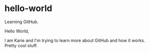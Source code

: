 # hello-world
Learning GitHub. 


Hello World,

I am Karie and I'm trying to learn more about GitHub and how it works. Pretty cool stuff. 
